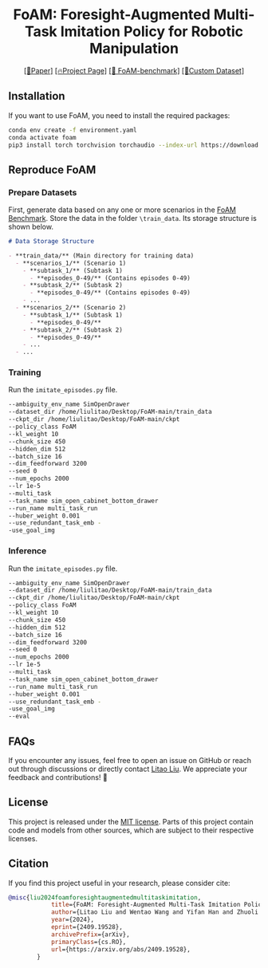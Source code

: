 <div align="center">

# FoAM: Foresight-Augmented Multi-Task Imitation Policy for Robotic Manipulation

<!-- [Delin Qu*](https://github.com/DelinQu), [HaomingSong*](https://github.com/HaomingSong), [Qizhi Chen*](https://github.com/Tavish9), [Yuanqi Yao](https://scholar.google.com/citations?user=s482QHoAAAAJ&hl=zh-CN), [Xinyi Ye](https://scholar.google.com/citations?user=GlYeyfoAAAAJ&hl=zh-CN), [Yan Ding](https://yding25.com), [Zhigang Wang](https://scholar.google.com/citations?user=cw3EaAYAAAAJ&hl=zh-CN), [JiaYuan Gu](https://cseweb.ucsd.edu/~jigu/), [Bin Zhao](https://scholar.google.com/citations?hl=zh-CN&user=DQB0hqwAAAAJ), [Xuelong Li†](https://scholar.google.com/citations?user=ahUibskAAAAJ)

Shanghai AI Laboratory, ShanghaiTech, TeleAI -->

<!-- <div align="center">
  <img width="500" alt="image" src="https://github.com/user-attachments/assets/930e6814-8a9f-43e1-a284-118a5732daa4">
  <br>
</div> -->

[\[📄Paper\]](https://arxiv.org/abs/2409.19528)  [\[🔥Project Page\]](https://projfoam.github.io/) [\[🚀 FoAM-benchmark\]](https://github.com/LitaoLiu01/FoAM-benchmark) 
 [\[🎄Custom Dataset\]](https://github.com/ProjFOAM/FoAM-dataset)

</div>

## Installation
If you want to use FoAM, you need to install the required packages:
```bash
conda env create -f environment.yaml
conda activate foam
pip3 install torch torchvision torchaudio --index-url https://download.pytorch.org/whl/cu118
```

## Reproduce FoAM
### Prepare Datasets
First, generate data based on any one or more scenarios in the [FoAM Benchmark](https://github.com/LitaoLiu01/FoAM-benchmark).
Store the data in the folder `\train_data`. Its storage structure is shown below.

```md
# Data Storage Structure

- **train_data/** (Main directory for training data)
  - **scenarios_1/** (Scenario 1)
    - **subtask_1/** (Subtask 1)
      - **episodes_0-49/** (Contains episodes 0-49)
    - **subtask_2/** (Subtask 2)
      - **episodes_0-49/** (Contains episodes 0-49)
    - ...
  - **scenarios_2/** (Scenario 2)
    - **subtask_1/** (Subtask 1)
      - **episodes_0-49/**
    - **subtask_2/** (Subtask 2)
      - **episodes_0-49/**
    - ...
  - ...
```

### Training 
Run the `imitate_episodes.py` file.
```bash
--ambiguity_env_name SimOpenDrawer 
--dataset_dir /home/liulitao/Desktop/FoAM-main/train_data 
--ckpt_dir /home/liulitao/Desktop/FoAM-main/ckpt 
--policy_class FoAM 
--kl_weight 10 
--chunk_size 450 
--hidden_dim 512 
--batch_size 16 
--dim_feedforward 3200 
--seed 0 
--num_epochs 2000 
--lr 1e-5 
--multi_task 
--task_name sim_open_cabinet_bottom_drawer 
--run_name multi_task_run 
--huber_weight 0.001 
--use_redundant_task_emb -
-use_goal_img 
```

### Inference 
Run the `imitate_episodes.py` file.
```bash
--ambiguity_env_name SimOpenDrawer 
--dataset_dir /home/liulitao/Desktop/FoAM-main/train_data 
--ckpt_dir /home/liulitao/Desktop/FoAM-main/ckpt 
--policy_class FoAM 
--kl_weight 10 
--chunk_size 450 
--hidden_dim 512 
--batch_size 16 
--dim_feedforward 3200 
--seed 0 
--num_epochs 2000 
--lr 1e-5 
--multi_task 
--task_name sim_open_cabinet_bottom_drawer 
--run_name multi_task_run 
--huber_weight 0.001 
--use_redundant_task_emb -
-use_goal_img 
--eval
```

## FAQs
If you encounter any issues, feel free to open an issue on GitHub or reach out through discussions or directly contact [Litao Liu](mailto:litao.liu@example.com). We appreciate your feedback and contributions! 🚀

## License

This project is released under the [MIT license](LICENSE). Parts of this project contain code and models from other sources, which are subject to their respective licenses.

## Citation

If you find this project useful in your research, please consider cite:

```BibTeX
@misc{liu2024foamforesightaugmentedmultitaskimitation,
            title={FoAM: Foresight-Augmented Multi-Task Imitation Policy for Robotic Manipulation},
            author={Litao Liu and Wentao Wang and Yifan Han and Zhuoli Xie and Pengfei Yi and Junyan Li and Yi Qin and Wenzhao Lian},
            year={2024},
            eprint={2409.19528},
            archivePrefix={arXiv},
            primaryClass={cs.RO},
            url={https://arxiv.org/abs/2409.19528},
        }
```

